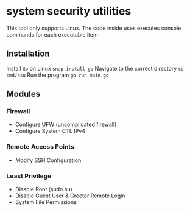 # system security utilities
This tool only supports Linux. The code inside uses executes console commands for each executable item
## Installation
Install `Go` on Linux
`snap install go`
Navigate to the correct directory
`cd cmd/ssu`
Run the program
`go run main.go`
## Modules

### Firewall
* Configure UFW (uncomplicated firewall)
* Configure System CTL IPv4
### Remote Access Points
* Modify SSH Configuration
### Least Privilege
* Disable Root (sudo su)
* Disable Guest User & Greeter Remote Login
* System File Permissions